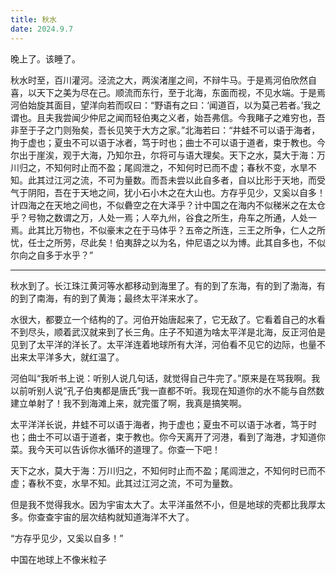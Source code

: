 ```yaml
---
title: 秋水
date: 2024.9.7
---
```


晚上了。该睡了。

秋水时至，百川灌河。泾流之大，两涘渚崖之间，不辩牛马。于是焉河伯欣然自喜，以天下之美为尽在己。顺流而东行，至于北海，东面而视，不见水端。于是焉河伯始旋其面目，望洋向若而叹曰：“野语有之曰：‘闻道百，以为莫己若者。’我之谓也。且夫我尝闻少仲尼之闻而轻伯夷之义者，始吾弗信。今我睹子之难穷也，吾非至于子之门则殆矣，吾长见笑于大方之家。”北海若曰：“井蛙不可以语于海者，拘于虚也；夏虫不可以语于冰者，笃于时也；曲士不可以语于道者，束于教也。今尔出于崖涘，观于大海，乃知尔丑，尔将可与语大理矣。天下之水，莫大于海：万川归之，不知何时止而不盈；尾闾泄之，不知何时已而不虚；春秋不变，水旱不知。此其过江河之流，不可为量数。而吾未尝以此自多者，自以比形于天地，而受气于阴阳，吾在于天地之间，犹小石小木之在大山也。方存乎见少，又奚以自多！计四海之在天地之间也，不似礨空之在大泽乎？计中国之在海内不似稊米之在太仓乎？号物之数谓之万，人处一焉；人卒九州，谷食之所生，舟车之所通，人处一焉。此其比万物也，不似豪末之在于马体乎？五帝之所连，三王之所争，仁人之所忧，任士之所劳，尽此矣！伯夷辞之以为名，仲尼语之以为博。此其自多也，不似尔向之自多于水乎？”

---

秋水到了。长江珠江黄河等水都移动到海里了。有的到了东海，有的到了渤海，有的到了南海，有的到了黄海；最终太平洋来水了。

水很大，都要立一个结构的了。河伯开始唐起来了，它无敌了。它看着自己的水看不到尽头，顺着武汉就来到了长三角。庄子不知道为啥太平洋是北海，反正河伯是见到了太平洋的洋长了。太平洋连着地球所有大洋，河伯看不见它的边际，也量不出来太平洋多大，就红温了。

河伯叫“我听书上说：听别人说几句话，就觉得自己牛完了。”原来是在骂我啊。我以前听别人说“孔子伯夷都是唐氏”我一直都不听。我现在知道你的水不能与自然数建立单射了！我不到海滩上来，就完蛋了啊，我真是搞笑啊。

太平洋洋长说，井蛙不可以语于海者，拘于虚也；夏虫不可以语于冰者，笃于时也；曲士不可以语于道者，束于教也。你今天离开了河港，看到了海港，才知道你菜。我今天可以告诉你水循环的道理了。你查一下吧！

天下之水，莫大于海：万川归之，不知何时止而不盈；尾闾泄之，不知何时已而不虚；春秋不变，水旱不知。此其过江河之流，不可为量数。

但是我不觉得我水。因为宇宙太大了。太平洋虽然不小，但是地球的壳都比我厚太多。你查查宇宙的层次结构就知道海洋不大了。

“方存乎见少，又奚以自多！”

中国在地球上不像米粒子
<!--stackedit_data:
eyJoaXN0b3J5IjpbNzczNDAwMjY4LDY1MDI2NjAzOCwxMTQ4MT
YxMjAzLDQwNDQxNTIzMSwxNTgxNjQzMzI4LC05Njk4ODI2MjIs
NDQwOTA1NjE5XX0=
-->